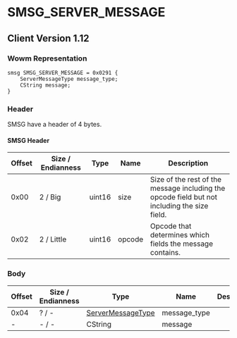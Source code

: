 # SMSG_SERVER_MESSAGE

## Client Version 1.12

### Wowm Representation
```rust,ignore
smsg SMSG_SERVER_MESSAGE = 0x0291 {
    ServerMessageType message_type;
    CString message;
}
```
### Header

SMSG have a header of 4 bytes.

#### SMSG Header

| Offset | Size / Endianness | Type   | Name   | Description |
| ------ | ----------------- | ------ | ------ | ----------- |
| 0x00   | 2 / Big           | uint16 | size   | Size of the rest of the message including the opcode field but not including the size field.|
| 0x02   | 2 / Little        | uint16 | opcode | Opcode that determines which fields the message contains.|

### Body

| Offset | Size / Endianness | Type | Name | Description | Comment |
| ------ | ----------------- | ---- | ---- | ----------- | ------- |
| 0x04 | ? / - | [ServerMessageType](servermessagetype.md) | message_type |  |  |
| - | - / - | CString | message |  |  |

